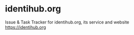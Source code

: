 # identihub.org
 Issue &amp; Task Tracker for identihub.org, its service and website https://identihub.org
